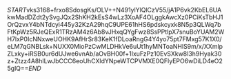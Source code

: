 $START$vks3168+frxo8SdosgKs/OLV++N491ylYlQlCzV55/jA1P6vk2KbEL6UAkwMadDZdt2ySvgJQx2ShKH2kEsS4wLz3XoAF4OLggkAwcXz0PCiKsTbHJ1OrQzvxY4bNTdcyi445y32KzA29hqC9UPE61hHS6pdskcyxk8N5p3QLWq7bFtKpWz5RJeQExR1TRzAM4z6Ab8vJHxqQYgFwz8SsPPtlpX7snuBoYUAM2WH7lxP0IcNNxweUOHK9AfHrSr83KeK1fDLoaRngG4Y4yo75pt7FMxg57K1X0/eLM7qGNBLsk+NUXX0MioPzCwMLDHkVe6uUt1hyMNToaNHlS9m/x/XXmlpZLxky+iRSB0ur6dUJwe6vnAb/aOvBH00f+1IxuFzPz10EvSXkw8l3h9Hyak30z+Ztzz4A8hlLwJbCCC6eoUhCXldYNpeWTCPVMXE0QFlyEPO6wDiLD4eO25glQ==$END$